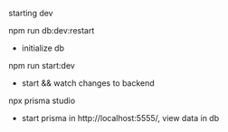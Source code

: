 starting dev

npm run db:dev:restart
- initialize db

npm run start:dev
- start && watch changes to backend

npx prisma studio
- start prisma in http://localhost:5555/, view data in db